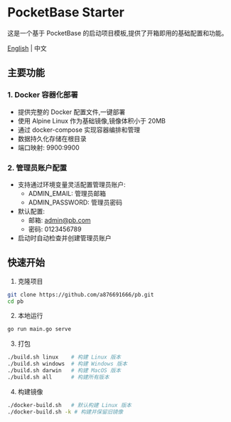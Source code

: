 # PocketBase Starter

这是一个基于 PocketBase 的启动项目模板,提供了开箱即用的基础配置和功能。

[English](README.md) | 中文

## 主要功能

### 1. Docker 容器化部署

- 提供完整的 Docker 配置文件,一键部署
- 使用 Alpine Linux 作为基础镜像,镜像体积小于 20MB
- 通过 docker-compose 实现容器编排和管理
- 数据持久化存储在根目录
- 端口映射: 9900:9900

### 2. 管理员账户配置

- 支持通过环境变量灵活配置管理员账户:
  - ADMIN_EMAIL: 管理员邮箱
  - ADMIN_PASSWORD: 管理员密码
- 默认配置:
  - 邮箱: admin@pb.com
  - 密码: 0123456789
- 启动时自动检查并创建管理员账户

## 快速开始

1. 克隆项目

```bash
git clone https://github.com/a876691666/pb.git
cd pb
```

2. 本地运行

```bash
go run main.go serve
```

3. 打包

```bash
./build.sh linux    # 构建 Linux 版本
./build.sh windows  # 构建 Windows 版本  
./build.sh darwin   # 构建 MacOS 版本
./build.sh all      # 构建所有版本
```

4. 构建镜像

```bash
./docker-build.sh   # 默认构建 Linux 版本
./docker-build.sh -k # 构建并保留旧镜像
```
